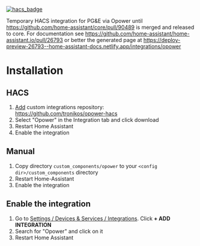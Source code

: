 [![hacs_badge](https://img.shields.io/badge/HACS-Custom-41BDF5.svg)](https://github.com/hacs/integration)

Temporary HACS integration for PG&E via Opower until https://github.com/home-assistant/core/pull/90489 is merged and released to core.
For documentation see https://github.com/home-assistant/home-assistant.io/pull/26793 or better the generated page at
https://deploy-preview-26793--home-assistant-docs.netlify.app/integrations/opower

# Installation

## HACS
1. [Add](http://homeassistant.local:8123/hacs/integrations) custom integrations repository: https://github.com/tronikos/opower-hacs
2. Select "Opower" in the Integration tab and click download
3. Restart Home Assistant
4. Enable the integration

## Manual
1. Copy directory `custom_components/opower` to your `<config dir>/custom_components` directory
2. Restart Home-Assistant
3. Enable the integration

## Enable the integration
1. Go to [Settings / Devices & Services / Integrations](http://homeassistant.local:8123/config/integrations). Click **+ ADD INTEGRATION**
2. Search for "Opower" and click on it
3. Restart Home Assistant

